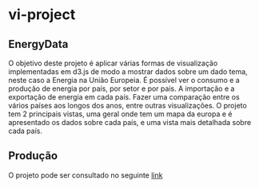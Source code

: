 # vi-project

## EnergyData

O objetivo deste projeto é aplicar várias formas de visualização implementadas em d3.js de modo a mostrar dados sobre
um dado tema, neste caso a Energia na União Europeia. É possível ver o consumo e a produção de energia por país, por setor
e por pais. A importação e a exportação de energia em cada país. Fazer uma comparação entre os vários países aos longos dos
anos, entre outras visualizações. O projeto tem 2 principais vistas, uma geral onde tem um mapa da europa e é apresentado
os dados sobre cada país, e uma vista mais detalhada sobre cada país.

## Produção

O projeto pode ser consultado no seguinte [link](https://thescorpoi.github.io/vi-project/)
